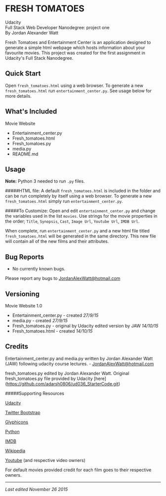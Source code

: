   FRESH TOMATOES
==================

Udacity  
Full Stack Web Developer Nanodegree: project one  
By Jordan Alexander Watt

Fresh Tomatoes and Entertainment Center is an application designed to generate
a simple html webpage which hosts information about your favourite movies. This
project was created for the first assignment in Udacity's Full Stack Nanodegree.


Quick Start
-----------

Open `fresh_tomatoes.html` using a web browser. To generate a new 
`fresh_tomatoes.html` run `entertainment_center.py`. 
See usage below for more details.


What's Included
---------------

Movie Website
* Entertainment_center.py
* Fresh_tomatoes.html
* Fresh_tomatoes.py
* media.py
* README.md


Usage
-----

**Note:**
Python 3 needed to run `.py` files.

#####HTML file:
A default `fresh_tomatoes.html` is included in the folder and can be run
completely by itself using a web browser. To generate a new
`fresh_tomatoes.html` simply run `entertainment_center.py`. 

#####To Customize:
Open and edit `entertainment_center.py` and change the variables used in
the list `movies`. Use strings for the movie properties in the order;
`Title`, `Synopsis`, `Cast`, `Image Url`, `Youtube Url`, `IMDB Url`.
	
When complete, run `entertainment_center.py` and a new html file titled
`fresh_tomatoes.html` will be generated in the same directory. This new
file will contain all of the new films and their attributes.


Bug Reports
-----------

* No currently known bugs.

Please report any bugs to JordanAlexWatt@hotmail.com


Versioning
----------

Movie Website 1.0
* Entertainment_center.py - created *27/9/15*
* media.py - created *27/9/15*
* Fresh_tomatoes.py - original by Udacity
			edited version by JAW *14/10/15*
* Fresh_tomatoes.html - created *14/10/15*


Credits
-------

Entertainment_center.py and media.py written by Jordan Alexander Watt (JAW)
following udacity course lectures. - JordanAlexWatt@hotmail.com

fresh_tomatoes.py edited by Jordan Alexander Watt.
Original fresh_tomatoes.py file provided by Udacity [here]
(https://github.com/adarsh0806/ud036_StarterCode.git)

  
#####Supporting Resources  

[Udacity](http://www.udacity.com)

[Twitter Bootstrap](http://getbootstrap.com/)

[Glyphicons](http://glyphicons.com/)

[Python](https://www.python.org/)

[IMDB](http://www.imdb.com/)

[Wikipedia](https://en.wikipedia.org/)

[Youtube](https://www.youtube.com/) (and respective video owners)


For default movies provided credit for each film goes to their respective 
owners.


***

*Last edited November 26 2015*